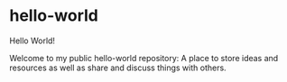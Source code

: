 # hello-world

Hello World!

Welcome to my public hello-world repository: A place to store ideas and resources as well as share and discuss things with others.
